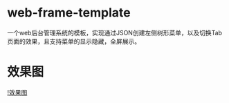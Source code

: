# web-frame-template
一个web后台管理系统的模板，实现通过JSON创建左侧树形菜单，以及切换Tab页面的效果，且支持菜单的显示隐藏，全屏展示。

# 效果图
[!效果图](https://github.com/K-walker/web-frame-template/images/effect.gif)
